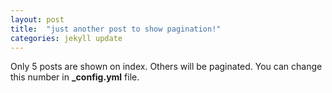 ```yaml
---
layout: post
title:  "just another post to show pagination!"
categories: jekyll update
---
```


Only 5 posts are shown on index. Others will be paginated. You can change this number in **_config.yml** file.
